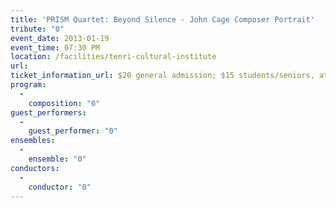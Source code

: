 ```yaml
---
title: 'PRISM Quartet: Beyond Silence - John Cage Composer Portrait'
tribute: "0"
event_date: 2013-01-19
event_time: 07:30 PM
location: /facilities/tenri-cultural-institute
url: 
ticket_information_url: $20 general admission; $15 students/seniors, at door only (no reservations required)
program: 
  -
    composition: "0"
guest_performers: 
  -
    guest_performer: "0"
ensembles: 
  -
    ensemble: "0"
conductors: 
  -
    conductor: "0"
---
```

